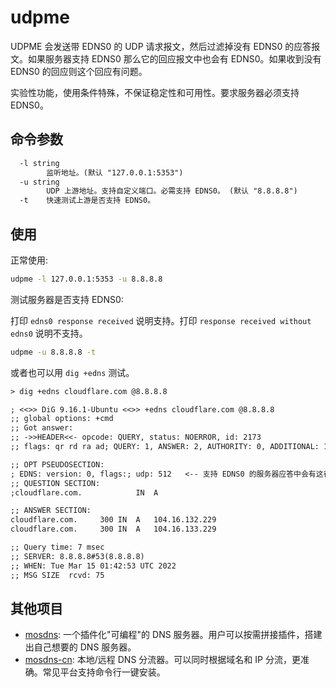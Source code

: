# udpme

UDPME 会发送带 EDNS0 的 UDP 请求报文，然后过滤掉没有 EDNS0 的应答报文。如果服务器支持 EDNS0 那么它的回应报文中也会有 EDNS0。如果收到没有 EDNS0 的回应则这个回应有问题。

实验性功能，使用条件特殊，不保证稳定性和可用性。要求服务器必须支持 EDNS0。

## 命令参数

```txt
  -l string
        监听地址。(默认 "127.0.0.1:5353")
  -u string
        UDP 上游地址。支持自定义端口。必需支持 EDNS0。 (默认 "8.8.8.8")
  -t    快速测试上游是否支持 EDNS0。
```

## 使用

正常使用:

```bash
udpme -l 127.0.0.1:5353 -u 8.8.8.8
```

测试服务器是否支持 EDNS0:

打印 `edns0 response received` 说明支持。打印 `response received without edns0` 说明不支持。

```bash
udpme -u 8.8.8.8 -t
```

或者也可以用 `dig +edns` 测试。

```txt
> dig +edns cloudflare.com @8.8.8.8

; <<>> DiG 9.16.1-Ubuntu <<>> +edns cloudflare.com @8.8.8.8
;; global options: +cmd
;; Got answer:
;; ->>HEADER<<- opcode: QUERY, status: NOERROR, id: 2173
;; flags: qr rd ra ad; QUERY: 1, ANSWER: 2, AUTHORITY: 0, ADDITIONAL: 1

;; OPT PSEUDOSECTION:
; EDNS: version: 0, flags:; udp: 512   <-- 支持 EDNS0 的服务器应答中会有这行 
;; QUESTION SECTION:
;cloudflare.com.			IN	A

;; ANSWER SECTION:
cloudflare.com.		300	IN	A	104.16.132.229
cloudflare.com.		300	IN	A	104.16.133.229

;; Query time: 7 msec
;; SERVER: 8.8.8.8#53(8.8.8.8)
;; WHEN: Tue Mar 15 01:42:53 UTC 2022
;; MSG SIZE  rcvd: 75
```

## 其他项目

- [mosdns](https://github.com/IrineSistiana/mosdns): 一个插件化"可编程"的 DNS 服务器。用户可以按需拼接插件，搭建出自己想要的 DNS 服务器。
- [mosdns-cn](https://github.com/IrineSistiana/mosdns-cn): 本地/远程 DNS 分流器。可以同时根据域名和 IP 分流，更准确。常见平台支持命令行一键安装。
